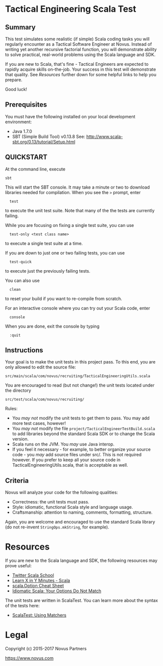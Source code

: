 # Tactical Engineering Scala Test

## Summary

This test simulates some realistic (if simple) Scala coding tasks you will regularly encounter as a Tactical Software Engineer at Novus. Instead of writing yet another recursive factorial function, you will demonstrate ability to solve practical, real-world problems using the Scala language and SDK.

If you are new to Scala, that's fine - Tactical Engineers are expected to rapidly acquire skills on-the-job. Your success in this test will demonstrate that quality. See *Resources* further down for some helpful links to help you prepare.

Good luck!

## Prerequisites

You must have the following installed on your local development environment:

- Java 1.7.0
- SBT (Simple Build Tool) v0.13.8
  See: http://www.scala-sbt.org/0.13/tutorial/Setup.html

## QUICKSTART

At the command line, execute

```
sbt
```

This will start the SBT console.  It may take a minute or two to download libraries needed for compilation.  When you see the `>` prompt, enter


```
  test
```

to execute the unit test suite. Note that many of the the tests are currently failing.

While you are focusing on fixing a single test suite, you can use


```
  test-only <test class name>
```

to execute a single test suite at a time.

If you are down to just one or two failing tests, you can use

```
  test-quick
```

to execute just the previously failing tests.

You can also use

```
  clean
```

to reset your build if you want to re-compile from scratch.

For an interactive console where you can try out your Scala code, enter

```
  console
```

When you are done, exit the console by typing

```
  :quit
```

## Instructions

Your goal is to make the unit tests in this project pass. To this end, you are only allowed to edit the source file:

`src/main/scala/com/novus/recruiting/TacticalEngineeringUtils.scala`

You are encouraged to read (but not change!) the unit tests located under the directory

`src/test/scala/com/novus/recruiting/`

Rules:
- You *may not* modify the unit tests to get them to pass. You may add more test cases, however!
- You *may not* modify the file `project/TacticalEngineerTestBuild.scala` to add libraries beyond the standard Scala SDK or to change the Scala version.
- Scala runs on the JVM. You *may* use Java interop.
- If you feel it necessary - for example, to better organize your source code - you *may* add source files under src/. This is not required however. If you prefer to keep all your source code in TacticalEngineeringUtils.scala, that is acceptable as well.

## Criteria
Novus will analyze your code for the following qualities:

- Correctness: the unit tests must pass.
- Style: idiomatic, functional Scala style and language usage.
- Craftsmanship: attention to naming, comments, formatting, structure.

Again, you are welcome and encouraged to use the standard Scala library (do not re-invent `StringOps.mkString`, for example).

# Resources

If you are new to the Scala language and SDK, the following resources may prove useful:

- [Twitter Scala School](https://twitter.github.io/scala_school/)
- [Learn X in Y Minutes - Scala](http://learnxinyminutes.com/docs/scala/)
- [scala.Option Cheat Sheet](http://tonymorris.github.io/blog/posts/scalaoption-cheat-sheet/)
- [Idiomatic Scala: Your Options Do Not Match](http://blog.originate.com/blog/2014/06/15/idiomatic-scala-your-options-do-not-match/)

The unit tests are written in ScalaTest. You can learn more about the syntax of the tests here:

- [ScalaTest: Using Matchers](http://www.scalatest.org/user_guide/using_matchers)

# Legal

Copyright (c) 2015-2017 Novus Partners

https://www.novus.com
